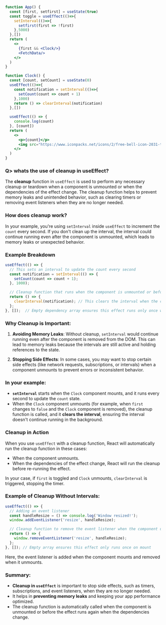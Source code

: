 ```jsx
function App() {
  const [first, setfirst] = useState(true)
  const toggle = useEffect(()=>{
    setInterval(()=>{
      setfirst(first => !first)
    },5000)
  },[])
  return (
    <>
      {first && <Clock/>}
      <FetchData/>
    </>
  )
}

function Clock() {
  const [count, setCount] = useState(0)
  useEffect(()=>{
    const notification = setInterval(()=>{
      setCount(count => count + 1)
    },1000)
    return () => clearInterval(notification)
  },[])

  useEffect(() => {
    console.log(count)
  }, [count]) 
  return (
    <>
      <p>{count}</p>
      <img src="https://www.iconpacks.net/icons/2/free-bell-icon-2031-thumb.png" style={{width: 40}}/> <br /><br />
    </>
  )
}
```

### Q> whats the use of cleanup in useEffect?

The **cleanup** function in `useEffect` is used to perform any necessary cleanup or teardown when a component is unmounted or when the dependencies of the effect change. The cleanup function helps to prevent memory leaks and unintended behavior, such as clearing timers or removing event listeners when they are no longer needed.

### How does cleanup work?

In your example, you're using `setInterval` inside `useEffect` to increment the `count` every second. If you don't clean up the interval, the interval could continue running even after the component is unmounted, which leads to memory leaks or unexpected behavior.

### Example Breakdown

```javascript
useEffect(() => {
  // This sets an interval to update the count every second
  const notification = setInterval(() => {
    setCount(count => count + 1);
  }, 1000);

  // Cleanup function that runs when the component is unmounted or before the effect runs again
  return () => {
    clearInterval(notification); // This clears the interval when the component is unmounted or effect runs again
  };
}, []);  // Empty dependency array ensures this effect runs only once when the component mounts
```

### Why Cleanup is Important:

1. **Avoiding Memory Leaks**: Without cleanup, `setInterval` would continue running even after the component is removed from the DOM. This can lead to memory leaks because the intervals are still active and holding references to the state.

2. **Stopping Side Effects**: In some cases, you may want to stop certain side effects (like network requests, subscriptions, or intervals) when a component unmounts to prevent errors or inconsistent behavior.

### In your example:

- **`setInterval`** starts when the `Clock` component mounts, and it runs every second to update the `count` state.
- When the `Clock` component unmounts (for example, when `first` changes to `false` and the `Clock` component is removed), the cleanup function is called, and it **clears the interval**, ensuring the interval doesn't continue running in the background.

### Cleanup in Action

When you use `useEffect` with a cleanup function, React will automatically run the cleanup function in these cases:

- When the component unmounts.
- When the dependencies of the effect change, React will run the cleanup before re-running the effect.

In your case, if `first` is toggled and `Clock` unmounts, `clearInterval` is triggered, stopping the timer.

### Example of Cleanup Without Intervals:

```javascript
useEffect(() => {
  // Adding an event listener
  const handleResize = () => console.log('Window resized!');
  window.addEventListener('resize', handleResize);

  // Cleanup function to remove the event listener when the component unmounts
  return () => {
    window.removeEventListener('resize', handleResize);
  };
}, []); // Empty array ensures this effect only runs once on mount
```

Here, the event listener is added when the component mounts and removed when it unmounts.

### Summary:

- **Cleanup in `useEffect`** is important to stop side effects, such as timers, subscriptions, and event listeners, when they are no longer needed.
- It helps in **preventing memory leaks** and keeping your app performance optimized.
- The cleanup function is automatically called when the component is unmounted or before the effect runs again when the dependencies change.